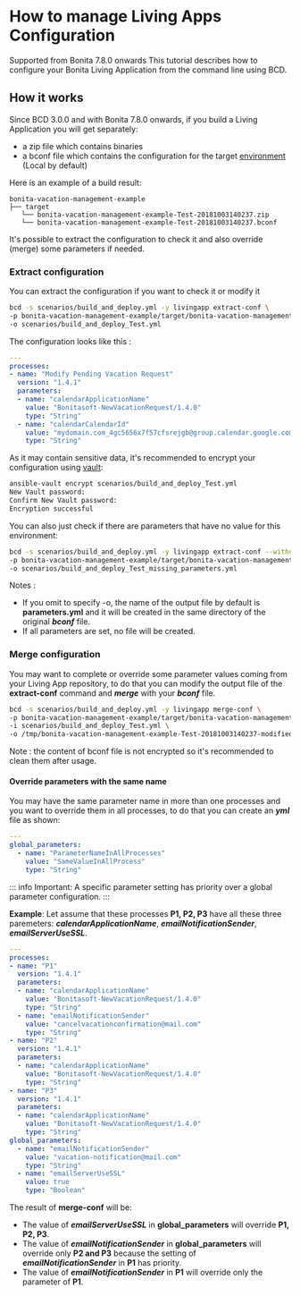 # How to manage Living Apps Configuration

<span class="label label-danger">Supported from Bonita 7.8.0 onwards</span> This tutorial describes how to configure your Bonita Living Application from the command line using BCD.

## How it works

Since BCD 3.0.0 and with Bonita 7.8.0 onwards, if you build a Living Application you will get separately:
- a zip file which contains binaries
- a bconf file which contains the configuration for the target [environment](https://documentation.bonitasoft.com/bonita/${bonitaDocVersion}/environments) (Local by default)

Here is an example of a build result:
```
bonita-vacation-management-example
├── target
   └── bonita-vacation-management-example-Test-20181003140237.zip
   └── bonita-vacation-management-example-Test-20181003140237.bconf
```

It's possible to extract the configuration to check it and also override (merge) some parameters if needed.

### Extract configuration

You can extract the configuration if you want to check it or modify it

```bash
bcd -s scenarios/build_and_deploy.yml -y livingapp extract-conf \
-p bonita-vacation-management-example/target/bonita-vacation-management-example-Test-20181003140237.bconf \
-o scenarios/build_and_deploy_Test.yml
```

The configuration looks like this :
```yaml
---
processes:
- name: "Modify Pending Vacation Request"
  version: "1.4.1"
  parameters:
  - name: "calendarApplicationName"
    value: "Bonitasoft-NewVacationRequest/1.4.0"
    type: "String"
  - name: "calendarCalendarId"
    value: "mydomain.com_4gc5656x7f57cfsrejgb@group.calendar.google.com"
    type: "String"
```

As it may contain sensitive data, it's recommended to encrypt your configuration using [vault](how_to_use_bcd_with_data_encrypted):

```bash
ansible-vault encrypt scenarios/build_and_deploy_Test.yml
New Vault password:
Confirm New Vault password:
Encryption successful
```

You can also just check if there are parameters that have no value for this environment:

```bash
bcd -s scenarios/build_and_deploy.yml -y livingapp extract-conf --without-value \
-p bonita-vacation-management-example/target/bonita-vacation-management-example-Test-20181003140237.bconf \
-o scenarios/build_and_deploy_Test_missing_parameters.yml
```

Notes :
- If you omit to specify -o, the name of the output file by default is __parameters.yml__ and it will be created in the same directory of the original ***bconf*** file.
- If all parameters are set, no file will be created.

### Merge configuration

You may want to complete or override some parameter values coming from your Living App repository, to do that you can modify the output file of the __extract-conf__ command and ***merge*** with your ***bconf*** file.

```bash
bcd -s scenarios/build_and_deploy.yml -y livingapp merge-conf \
-p bonita-vacation-management-example/target/bonita-vacation-management-example-Test-20181003140237.bconf \
-i scenarios/build_and_deploy_Test.yml \
-o /tmp/bonita-vacation-management-example-Test-20181003140237-modified.bconf
```

Note : the content of bconf file is not encrypted so it's recommended to clean them after usage.

#### Override parameters with the same name
You may have the same parameter name in more than one processes and you want to override them in all processes, to do that you can create an ***yml*** file as shown:

```yaml
---
global_parameters:
  - name: "ParameterNameInAllProcesses"
    value: "SameValueInAllProcess"
    type: "String"
```

::: info
Important:
A specific parameter setting has priority over a global parameter configuration.
:::

**Example**:
Let assume that these processes __P1, P2, P3__ have all these three paremeters: ***calendarApplicationName***, ***emailNotificationSender***, ***emailServerUseSSL***.

```yaml
---
processes:
- name: "P1"
  version: "1.4.1"
  parameters:
  - name: "calendarApplicationName"
    value: "Bonitasoft-NewVacationRequest/1.4.0"
    type: "String"
  - name: "emailNotificationSender"
    value: "cancelvacationconfirmation@mail.com"
    type: "String"
- name: "P2"
  version: "1.4.1"
  parameters:
  - name: "calendarApplicationName"
    value: "Bonitasoft-NewVacationRequest/1.4.0"
    type: "String"
- name: "P3"
  version: "1.4.1"
  parameters:
  - name: "calendarApplicationName"
    value: "Bonitasoft-NewVacationRequest/1.4.0"
    type: "String"
global_parameters:
  - name: "emailNotificationSender"
    value: "vacation-notification@mail.com"
    type: "String"
  - name: "emailServerUseSSL"
    value: true
    type: "Boolean"
```

The result of __merge-conf__ will be:

* The value of ***emailServerUseSSL*** in __global_parameters__ will override __P1, P2, P3__.
* The value of ***emailNotificationSender*** in __global_parameters__ will override only __P2 and P3__ because the setting of ***emailNotificationSender*** in __P1__ has priority.
* The value of ***emailNotificationSender*** in __P1__ will override only the parameter of __P1__.
